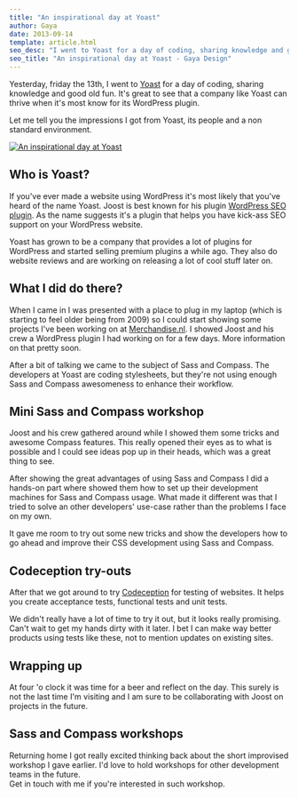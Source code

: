 ```yaml
---
title: "An inspirational day at Yoast"
author: Gaya
date: 2013-09-14
template: article.html
seo_desc: "I went to Yoast for a day of coding, sharing knowledge and good old fun. Let me tell you the impressions I got from Yoast, its people and the environment."
seo_title: "An inspirational day at Yoast - Gaya Design"
---
```

Yesterday, friday the 13th, I went to [Yoast](http://yoast.com "Yoast") for a day of coding, sharing knowledge and good old fun. It's great to see that a company like Yoast can thrive when it's most know for its WordPress plugin.

Let me tell you the impressions I got from Yoast, its people and a non standard environment.

[![An inspirational day at Yoast](/articles/an-inspirational-day-at-yoast/an-inspirational-day-at-yoast.jpg)](http://www.gayadesign.com/articles/an-inspirational-day-at-yoast/)

<span class="more"></span>

Who is Yoast?
-------------

If you've ever made a website using WordPress it's most likely that you've heard of the name Yoast. Joost is best known for his plugin [WordPress SEO plugin](http://yoast.com/wordpress/seo/ "WordPress SEO Plugin"). As the name suggests it's a plugin that helps you have kick-ass SEO support on your WordPress website.

Yoast has grown to be a company that provides a lot of plugins for WordPress and started selling premium plugins a while ago. They also do website reviews and are working on releasing a lot of cool stuff later on.

What I did do there?
--------------------

When I came in I was presented with a place to plug in my laptop (which is starting to feel older being from 2009) so I could start showing some projects I've been working on at [Merchandise.nl](http://www.merchandise.nl "The place I work at: Merchandise.nl"). I showed Joost and his crew a WordPress plugin I had working on for a few days. More information on that pretty soon.

After a bit of talking we came to the subject of Sass and Compass. The developers at Yoast are coding stylesheets, but they're not using enough Sass and Compass awesomeness to enhance their workflow.

Mini Sass and Compass workshop
------------------------------

Joost and his crew gathered around while I showed them some tricks and awesome Compass features. This really opened their eyes as to what is possible and I could see ideas pop up in their heads, which was a great thing to see.

After showing the great advantages of using Sass and Compass I did a hands-on part where showed them how to set up their development machines for Sass and Compass usage. What made it different was that I tried to solve an other developers' use-case rather than the problems I face on my own.

It gave me room to try out some new tricks and show the developers how to go ahead and improve their CSS development using Sass and Compass.

Codeception try-outs
--------------------

After that we got around to try [Codeception](http://codeception.com/ "Codeception") for testing of websites. It helps you create acceptance tests, functional tests and unit tests.

We didn't really have a lot of time to try it out, but it looks really promising. Can't wait to get my hands dirty with it later. I bet I can make way better products using tests like these, not to mention updates on existing sites.

Wrapping up
-----------

At four 'o clock it was time for a beer and reflect on the day. This surely is not the last time I'm visiting and I am sure to be collaborating with Joost on projects in the future.

Sass and Compass workshops
--------------------------

Returning home I got really excited thinking back about the short improvised workshop I gave earlier. I'd love to hold workshops for other development teams in the future.  
 Get in touch with me if you're interested in such workshop.